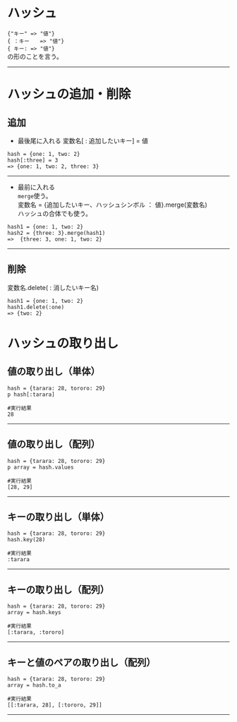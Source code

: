 # ハッシュ
`{"キー" => "値"}`    
`{ ：キー　　=> "値"}`    
`{ キー: => "値"}`    
の形のことを言う。
***

# ハッシュの追加・削除
## 追加
- 最後尾に入れる
変数名[ : 追加したいキー] = 値　
~~~
hash = {one: 1, two: 2}
hash[:three] = 3
=> {one: 1, two: 2, three: 3}
~~~
***

- 最前に入れる  
`merge`使う。  
変数名 = {追加したいキー、ハッシュシンボル ： 値}.merge(変数名)    
ハッシュの合体でも使う。
~~~
hash1 = {one: 1, two: 2}
hash2 = {three: 3}.merge(hash1)
=>  {three: 3, one: 1, two: 2}
~~~
***

## 削除
変数名.delete( : 消したいキー名)
~~~
hash1 = {one: 1, two: 2}
hash1.delete(:one)
=> {two: 2}
~~~


# ハッシュの取り出し
## 値の取り出し（単体）
~~~
hash = {tarara: 28, tororo: 29}
p hash[:tarara]

#実行結果
28
~~~
***

## 値の取り出し（配列）
~~~
hash = {tarara: 28, tororo: 29}
p array = hash.values

#実行結果
[28, 29]
~~~
***

## キーの取り出し（単体）
~~~
hash = {tarara: 28, tororo: 29}
hash.key(28)

#実行結果
:tarara
~~~
***

## キーの取り出し（配列）
~~~
hash = {tarara: 28, tororo: 29}
array = hash.keys

#実行結果
[:tarara, :tororo]
~~~
***

## キーと値のペアの取り出し（配列）
~~~
hash = {tarara: 28, tororo: 29}
array = hash.to_a

#実行結果
[[:tarara, 28], [:tororo, 29]]
~~~
***
